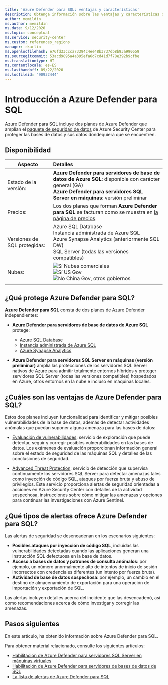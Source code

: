 ```yaml
---
title: 'Azure Defender para SQL: ventajas y características'
description: Obtenga información sobre las ventajas y características de Azure Defender para SQL.
author: memildin
ms.author: memildin
ms.date: 9/12/2020
ms.topic: conceptual
ms.service: security-center
ms.custom: references_regions
manager: rkarlin
ms.openlocfilehash: e76fd33ccca73394c4ee48b3737db8b93a990659
ms.sourcegitcommit: 53acd9895a4a395efa6d7cd41d7f78e392b9cfbe
ms.translationtype: HT
ms.contentlocale: es-ES
ms.lasthandoff: 09/22/2020
ms.locfileid: "90932444"
---
```

# <a name="introduction-to-azure-defender-for-sql"></a>Introducción a Azure Defender para SQL

Azure Defender para SQL incluye dos planes de Azure Defender que amplían el [paquete de seguridad de datos](../azure-sql/database/advanced-data-security.md) de Azure Security Center para proteger las bases de datos y sus datos dondequiera que se encuentren. 

## <a name="availability"></a>Disponibilidad

|Aspecto|Detalles|
|----|:----|
|Estado de la versión:|**Azure Defender para servidores de base de datos de Azure SQL**: disponible con carácter general (GA)<br>**Azure Defender para servidores SQL Server en máquinas**: versión preliminar|
|Precios:|Los dos planes que forman **Azure Defender para SQL** se facturan como se muestra en [la página de precios](security-center-pricing.md).|
|Versiones de SQL protegidas:|Azure SQL Database <br>Instancia administrada de Azure SQL<br>Azure Synapse Analytics (anteriormente SQL DW)<br>SQL Server (todas las versiones compatibles)|
|Nubes:|![Sí](./media/icons/yes-icon.png) Nubes comerciales<br>![Sí](./media/icons/yes-icon.png) US Gov<br>![No](./media/icons/no-icon.png) China Gov, otros gobiernos|
|||

## <a name="what-does-azure-defender-for-sql-protect"></a>¿Qué protege Azure Defender para SQL?

**Azure Defender para SQL** consta de dos planes de Azure Defender independientes:

- **Azure Defender para servidores de base de datos de Azure SQL** protege:
  - [Azure SQL Database](../azure-sql/database/sql-database-paas-overview.md)
  - [Instancia administrada de Azure SQL](../azure-sql/managed-instance/sql-managed-instance-paas-overview.md)
  - [Azure Synapse Analytics](../synapse-analytics/sql-data-warehouse/sql-data-warehouse-overview-what-is.md)

- **Azure Defender para servidores SQL Server en máquinas (versión preliminar)** amplía las protecciones de los servidores SQL Server nativos de Azure para admitir totalmente entornos híbridos y proteger servidores SQL Server (todas las versiones compatibles) hospedados en Azure, otros entornos en la nube e incluso en máquinas locales.


## <a name="what-are-the-benefits-of-azure-defender-for-sql"></a>¿Cuáles son las ventajas de Azure Defender para SQL?

Estos dos planes incluyen funcionalidad para identificar y mitigar posibles vulnerabilidades de la base de datos, además de detectar actividades anómalas que puedan suponer alguna amenaza para las bases de datos:

- [Evaluación de vulnerabilidades](../azure-sql/database/sql-vulnerability-assessment.md): servicio de exploración que puede detectar, seguir y corregir posibles vulnerabilidades en las bases de datos. Los exámenes de evaluación proporcionan información general sobre el estado de seguridad de las máquinas SQL y detalles de las conclusiones de seguridad.

- [Advanced Threat Protection](../azure-sql/database/threat-detection-overview.md): servicio de detección que supervisa continuamente los servidores SQL Server para detectar amenazas tales como inyección de código SQL, ataques por fuerza bruta y abuso de privilegios. Este servicio proporciona alertas de seguridad orientadas a acciones en Azure Security Center con detalles de la actividad sospechosa, instrucciones sobre cómo mitigar las amenazas y opciones para continuar las investigaciones con Azure Sentinel.


## <a name="what-kind-of-alerts-does-azure-defender-for-sql-provide"></a>¿Qué tipos de alertas ofrece Azure Defender para SQL?

Las alertas de seguridad se desencadenan en los escenarios siguientes:

- **Posibles ataques por inyección de código SQL**, incluidas las vulnerabilidades detectadas cuando las aplicaciones generan una instrucción SQL defectuosa en la base de datos.
- **Acceso a bases de datos y patrones de consulta anómalos**: por ejemplo, un número anormalmente alto de intentos de inicio de sesión incorrectos con credenciales diferentes (un intento por fuerza bruta).
- **Actividad de base de datos sospechosa**: por ejemplo, un cambio en el destino de almacenamiento de exportación para una operación de importación y exportación de SQL.

Las alertas incluyen detalles acerca del incidente que las desencadenó, así como recomendaciones acerca de cómo investigar y corregir las amenazas.



## <a name="next-steps"></a>Pasos siguientes

En este artículo, ha obtenido información sobre Azure Defender para SQL.

Para obtener material relacionado, consulte los siguientes artículos: 

- [Habilitación de Azure Defender para servidores SQL Server en máquinas virtuales](defender-for-sql-usage.md)
- [Habilitación de Azure Defender para servidores de bases de datos de SQL](../azure-sql/database/advanced-data-security.md)
- [La lista de alertas de Azure Defender para SQL](alerts-reference.md#alerts-sql-db-and-warehouse)